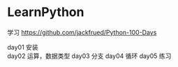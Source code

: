 # LearnPython
学习  https://github.com/jackfrued/Python-100-Days   

day01 安装  
day02 运算，数据类型
day03 分支
day04 循环
day05 练习
